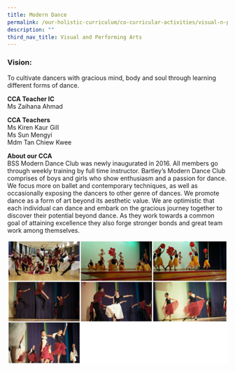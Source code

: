 ```yaml
---
title: Modern Dance
permalink: /our-holistic-curriculum/co-curricular-activities/visual-n-performing-arts/modern-dance/
description: ""
third_nav_title: Visual and Performing Arts
---
```


### Vision:
To cultivate dancers with gracious mind, body and soul through learning different forms of dance.

**CCA Teacher IC** <br>
Ms Zaihana Ahmad <br>

**CCA Teachers** <br>
Ms Kiren Kaur Gill <br>
Ms Sun Mengyi<br>
Mdm Tan Chiew Kwee

**About our CCA** <br>
BSS Modern Dance Club was newly inaugurated in 2016. All members go through weekly training by full time instructor. 
Bartley’s Modern Dance Club comprises of boys and girls who show enthusiasm and a passion for dance. We focus more on ballet and contemporary techniques, as well as occasionally exposing the dancers to other genre of dances. We promote dance as a form of art beyond its aesthetic value. We are optimistic that each individual can dance and embark on the gracious journey together to discover their potential beyond dance. As they work towards a common goal of attaining excellence they also forge stronger bonds and great team work among themselves. 

![](/images/photo_2022-06-09_15-08-07.jpg)